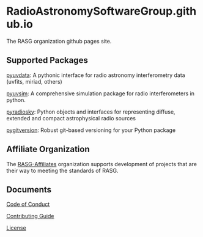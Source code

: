 # RadioAstronomySoftwareGroup.github.io
The RASG organization github pages site.

## Supported Packages

[pyuvdata](https://github.com/RadioAstronomySoftwareGroup/pyuvdata):
A pythonic interface for radio astronomy interferometry data (uvfits, miriad, others)

[pyuvsim](https://github.com/RadioAstronomySoftwareGroup/pyuvsim):
A comprehensive simulation package for radio interferometers in python.

[pyradiosky](https://github.com/RadioAstronomySoftwareGroup/pyradiosky):
Python objects and interfaces for representing diffuse, extended and compact astrophysical radio sources

[pygitversion](https://github.com/RadioAstronomySoftwareGroup/pygitversion):
Robust git-based versioning for your Python package

## Affiliate Organization
The [RASG-Affiliates](https://github.com/rasg-affiliates) organization supports
development of projects that are their way to meeting the standards of RASG.

## Documents

[Code of Conduct](CODE_OF_CONDUCT.md)

[Contributing Guide](CONTRIBUTING.md)

[License](LICENSE.md)
